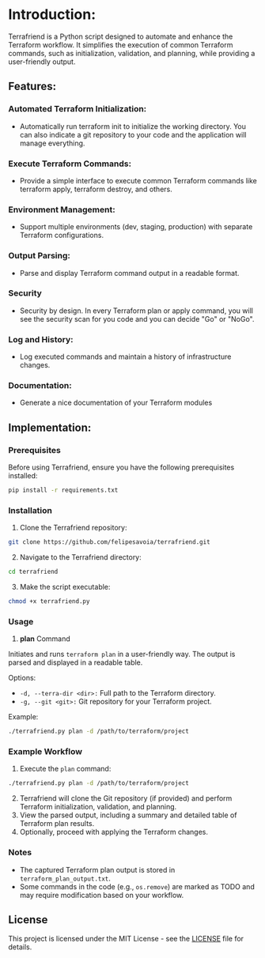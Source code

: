 # Introduction:

Terrafriend is a Python script designed to automate and enhance the Terraform workflow. It simplifies the execution of common Terraform commands, such as initialization, validation, and planning, while providing a user-friendly output.

## Features:

### Automated Terraform Initialization:

* Automatically run terraform init to initialize the working directory. You can also indicate a git repository to your code and the application will manage everything.

### Execute Terraform Commands:

* Provide a simple interface to execute common Terraform commands like terraform apply, terraform destroy, and others.

### Environment Management:

* Support multiple environments (dev, staging, production) with separate Terraform configurations.

### Output Parsing:

* Parse and display Terraform command output in a readable format.

### Security

* Security by design. In every Terraform plan or apply command, you will see the security scan for you code and you can decide "Go" or "NoGo".

### Log and History:

* Log executed commands and maintain a history of infrastructure changes.

### Documentation:

* Generate a nice documentation of your Terraform modules

## Implementation:

### Prerequisites

Before using Terrafriend, ensure you have the following prerequisites installed:

```bash
pip install -r requirements.txt
```

### Installation

1. Clone the Terrafriend repository:

```bash
git clone https://github.com/felipesavoia/terrafriend.git
```

2. Navigate to the Terrafriend directory:

```bash
cd terrafriend
```

3. Make the script executable:

```bash
chmod +x terrafriend.py
```

### Usage

1. **plan** Command

Initiates and runs ``terraform plan`` in a user-friendly way. The output is parsed and displayed in a readable table.

Options:

* `-d, --terra-dir <dir>:` Full path to the Terraform directory.
* `-g, --git <git>:` Git repository for your Terraform project.

Example:

```bash
./terrafriend.py plan -d /path/to/terraform/project
```

### Example Workflow

1. Execute the ``plan`` command:

```bash
./terrafriend.py plan -d /path/to/terraform/project
```

2. Terrafriend will clone the Git repository (if provided) and perform Terraform initialization, validation, and planning.
3. View the parsed output, including a summary and detailed table of Terraform plan results.
4. Optionally, proceed with applying the Terraform changes.

### Notes

* The captured Terraform plan output is stored in ``terraform_plan_output.txt``.
* Some commands in the code (e.g., ``os.remove``) are marked as TODO and may require modification based on your workflow.

## License

This project is licensed under the MIT License - see the [LICENSE](https://github.com/fsavoia/terrafriend-automation/blob/master/LICENSE) file for details.




